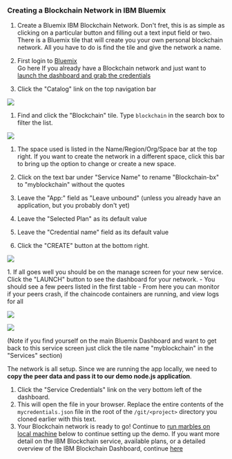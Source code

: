 ### Creating a Blockchain Network in IBM Bluemix

1.  Create a Bluemix IBM Blockchain Network.  Don't fret, this is as simple as clicking on a particular button and filling out a text input field or two. 
  There is a Bluemix tile that will create you your own personal blockchain network. All you have to do is find the tile and give the network a name. 

  1. First login to [Bluemix](https://console.ng.bluemix.net)  
  Go here If you already have a Blockchain network and just want to [launch the dashboard and grab the credentials](#get_credentials)
  
  
  1. Click the "Catalog" link on the top navigation bar

![](/doc_images/bluemix_ibc1.png)

  1. Find and click the "Blockchain" tile. Type `blockchain` in the search box to filter the list.

![](/doc_images/bluemix_ibc2.png)

  1. The space used is listed in the Name/Region/Org/Space bar at the top right.  If you want to create the network in a different space, click this bar to bring up the option to change or create a new space.  
  1. Click on the text bar under "Service Name" to rename "Blockchain-bx" to "myblockchain" without the quotes
  1. Leave the "App:" field as "Leave unbound" (unless you already have an application, but you probably don't yet)
  1. Leave the "Selected Plan" as its default value
  1. Leave the "Credential name" field as its default value
  
  1. Click the "CREATE" button at the bottom right.

![](/doc_images/bluemix_ibc3.png)

<a name ="get_credentials" ></a>  1. If all goes well you should be on the manage screen for your new service. Click the "LAUNCH" button to see the dashboard for your network. 
	- You should see a few peers listed in the first table
	- From here you can monitor if your peers crash, if the chaincode containers are running, and view logs for all

![](/doc_images/bluemix_ibc4.png)

![](/doc_images/bluemix_ibc5.png)

  (Note if you find yourself on the main Bluemix Dashboard and want to get back to this service screen just click the tile name "myblockchain" in the "Services" section)

The network is all setup.  Since we are running the app locally, we need to **copy the peer data and pass it to our demo node.js application**.

1. Click the "Service Credentials" link on the very bottom left of the dashboard.
1. This will open the file in your browser.  Replace the entire contents of the `mycredentials.json` file in the root of the `/git/<project>` directory you cloned earlier with this text.
1. Your Blockchain network is ready to go!  Continue to [run marbles on local machine](#runlocal) below to continue setting up the demo.  If you want more detail on the IBM Blockchain service, available plans, or a detailed overview of the IBM Blockchain Dashboard, continue [here](https://console.ng.bluemix.net/docs/services/blockchain/index.html?pos=2)
